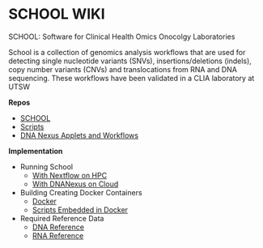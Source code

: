 # SCHOOL WIKI

SCHOOL: Software for Clinical Health Omics Onocolgy Laboratories

School is a collection of genomics analysis workflows that are used for detecting single nucleotide variants (SNVs), insertions/deletions (indels), copy number variants (CNVs) and translocations from RNA and DNA sequencing.  These workflows have been validated in a CLIA laboratory at UTSW


**Repos**
- [SCHOOL](https://github.com/bcantarel/school)
- [Scripts](https://github.com/bcantarel/process_scripts)
- [DNA Nexus Applets and Workflows](https://github.com/bcantarel/dnanexus_applets)

**Implementation**

- Running School
  - [With Nextflow on HPC](nextflow)
  - [With DNANexus on Cloud](dnanexus)
- Building Creating Docker Containers
  - [Docker](docker)
  - [Scripts Embedded in Docker](https://github.com/medforomics/process_scripts.git)
- Required Reference Data
  - [DNA Reference](dnareferences)
  - [RNA Reference](rnareferences)
